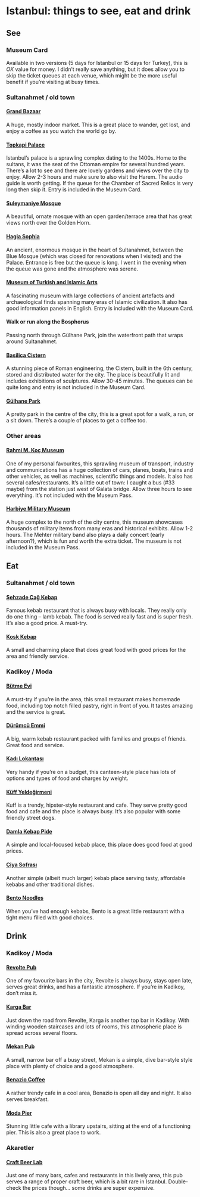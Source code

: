 # Istanbul: things to see, eat and drink

## See

### Museum Card

Available in two versions (5 days for Istanbul or 15 days for Turkey), this is *OK* value for money. I didn’t really save anything, but it does allow you to skip the ticket queues at each venue, which might be the more useful benefit if you’re visiting at busy times.

### Sultanahmet / old town

#### <a href="https://www.google.co.uk/maps/place/Lotus+Garden+Hostel/@38.4206712,27.1424694,17.96z/data=!4m9!3m8!1s0x14bbd8f1f21c5e91:0x1283ad52275e5cf1!5m2!4m1!1i2!8m2!3d38.4204267!4d27.1434439!16s%2Fg%2F11btylp5dt" target="_blank">Grand Bazaar</a>

A huge, mostly indoor market. This is a great place to wander, get lost, and enjoy a coffee as you watch the world go by.

#### <a href="https://www.google.co.uk/maps/place/Topkapi+Palace+Museum/@41.0094256,28.9773693,16z/data=!4m6!3m5!1s0x14cab9b8afa5f833:0x15aa1943c3015300!8m2!3d41.0115195!4d28.9833789!16zL20vMDFsZ2N3" target="_blank">Topkapi Palace</a>

Istanbul’s palace is a sprawling complex dating to the 1400s. Home to the sultans, it was the seat of the Ottoman empire for several hundred years. There’s a lot to see and there are lovely gardens and views over the city to enjoy. Allow 2-3 hours and make sure to also visit the Harem. The audio guide is worth getting. If the queue for the Chamber of Sacred Relics is very long then skip it. Entry is included in the Museum Card.

#### <a href="https://www.google.co.uk/maps/place/Suleymaniye+Mosque/@41.016047,28.9552164,15z/data=!4m6!3m5!1s0x14cab98d3ac01031:0x8accf5042157cfed!8m2!3d41.016047!4d28.9639711!16zL20vMDJxNm1i" target="_blank">Suleymaniye Mosque</a>

A beautiful, ornate mosque with an open garden/terrace area that has great views north over the Golden Horn.

#### <a href="https://www.google.co.uk/maps/place/Hagia+Sophia+Grand+Mosque/@41.008583,28.9776001,17z/data=!3m1!4b1!4m6!3m5!1s0x14cab9be92011c27:0x236e6f6f37444fae!8m2!3d41.008583!4d28.980175!16zL20vMGJyNXE?entry=ttu" target="_blank">Hagia Sophia</a>

An ancient, enormous mosque in the heart of Sultanahmet, between the Blue Mosque (which was closed for renovations when I visited) and the Palace. Entrance is free but the queue is long. I went in the evening when the queue was gone and the atmosphere was serene.

#### <a href="https://www.google.co.uk/maps/place/Museum+of+Turkish+and+Islamic+Arts/@41.0062227,28.9685969,15z/data=!4m6!3m5!1s0x14cab997c77fbc9d:0xfb3d29d1ea7af194!8m2!3d41.0062236!4d28.9747201!16s%2Fm%2F026v7b0" target="_blank">Museum of Turkish and Islamic Arts</a>

A fascinating museum with large collections of ancient artefacts and archaeological finds spanning many eras of Islamic civilization. It also has good information panels in English. Entry is included with the Museum Card.

#### Walk or run along the Bosphorus

Passing north through Gülhane Park, join the waterfront path that wraps around Sultanahmet.

#### <a href="https://www.google.co.uk/maps/place/Basilica+Cistern/@41.0094256,28.9773693,16z/data=!4m6!3m5!1s0x14cab9bde0c66ac9:0x60c02fe1ee6d8471!8m2!3d41.008384!4d28.977878!16zL20vMDR4MTg4" target="_blank">Basilica Cistern</a>

A stunning piece of Roman engineering, the Cistern, built in the 6th century, stored and distributed water for the city. The place is beautifully lit and includes exhibitions of sculptures. Allow 30-45 minutes. The queues can be quite long and entry is not included in the Museum Card.

#### <a href="https://www.google.co.uk/maps/place/G%C3%BClhane+Park/@41.0126202,28.9802537,17z/data=!4m6!3m5!1s0x14cab9c735bcda2b:0x65e6a6edfa646cb!8m2!3d41.0133079!4d28.9815101!16s%2Fm%2F02q19hs" target="_blank">Gülhane Park</a>

A pretty park in the centre of the city, this is a great spot for a walk, a run, or a sit down. There’s a couple of places to get a coffee too.

### Other areas

#### <a href="https://www.google.co.uk/maps/place/Rahmi+M.+Ko%C3%A7+Museum/@41.0436716,28.9331577,15.75z/data=!4m6!3m5!1s0x14cab0abafe5d4c1:0x44361327b10bbc5e!8m2!3d41.0425386!4d28.9491836!16zL20vMDg0anps?entry=ttu" target="_blank">Rahmi M. Koç Museum</a>

One of my personal favourites, this sprawling museum of transport, industry and communications has a huge collection of cars, planes, boats, trains and other vehicles, as well as machines, scientific things and models. It also has several cafes/restaurants. It’s a little out of town: I caught a bus (#33 maybe) from the station just west of Galata bridge. Allow three hours to see everything. It’s not included with the Museum Pass.

#### <a href="https://www.google.co.uk/maps/place/Harbiye+Military+Museum+and+Cultural+Site+Command/@41.042597,28.968647,14z/data=!4m6!3m5!1s0x14cab70d7d3a7ec9:0x9a786bc365e36281!8m2!3d41.0481642!4d28.9878852!16zL20vMDhnd2h4?entry=ttu" target="_blank">Harbiye Military Museum</a>

A huge complex to the north of the city centre, this museum showcases thousands of military items from many eras and historical exhibits. Allow 1-2 hours. The Mehter military band also plays a daily concert (early afternoon?), which is fun and worth the extra ticket. The museum is not included in the Museum Pass.

## Eat

### Sultanahmet / old town

#### <a href="https://www.google.co.uk/maps/place/%C5%9Eehzade+Ca%C4%9F+Kebap/@41.0127414,28.9769943,17.17z/data=!3m1!5s0x14cab9eab2ec8fc7:0xa0036f1b525a9d97!4m6!3m5!1s0x14cab9957a8076bf:0x3a3126ac9d5344f7!8m2!3d41.0139781!4d28.9752568!16s%2Fg%2F1wf4qrt4" target="_blank">Şehzade Cağ Kebap</a>

Famous kebab restaurant that is always busy with locals. They really only do one thing – lamb kebab. The food is served really fast and is super fresh. It’s also a good price. A must-try.

#### <a href="https://www.google.co.uk/maps/place/Kosk+Kebap+Durum+Evi/@41.0104416,28.9734716,16z/data=!4m6!3m5!1s0x14cab9be36eba2c7:0x4b161668ea7a681b!8m2!3d41.0104416!4d28.9771525!16s%2Fg%2F1trry135" target="_blank">Kosk Kebap</a>

A small and charming place that does great food with good prices for the area and friendly service.

### Kadikoy / Moda

#### <a href="https://www.google.co.uk/maps/place/B%C3%BCtme+Evi/@40.9878524,29.0200729,16z/data=!4m6!3m5!1s0x14cab867136bcaaf:0x6a7b89e4f21ba3c5!8m2!3d40.9878524!4d29.0244503!16s%2Fg%2F11clyszn1f" target="_blank">Bütme Evi</a>

A must-try if you’re in the area, this small restaurant makes homemade food, including top notch filled pastry, right in front of you. It tastes amazing and the service is great.

#### <a href="https://www.google.co.uk/maps/place/D%C3%BCr%C3%BCmc%C3%BC+Emmi/@40.9917138,29.0299377,16z/data=!4m6!3m5!1s0x14cab86e24ce51e7:0x810b9078cf240116!8m2!3d40.9917138!4d29.0336186!16s%2Fg%2F1tg_0dg2" target="_blank">Dürümcü Emmi</a>

A big, warm kebab restaurant packed with families and groups of friends. Great food and service.

#### <a href="https://www.google.co.uk/maps/place/Kad%C4%B1+Lokantas%C4%B1/@40.9922364,29.0284645,16.25z/data=!4m6!3m5!1s0x14cab86e95067261:0x9ece8f75cd84d228!8m2!3d40.9930068!4d29.0301202!16s%2Fg%2F1jky6t1g4" target="_blank">Kadı Lokantası</a>

Very handy if you’re on a budget, this canteen-style place has lots of options and types of food and charges by weight.

#### <a href="https://www.google.co.uk/maps/place/K%C3%BCff+Yelde%C4%9Firmeni/@40.995491,29.0282282,18z/data=!4m6!3m5!1s0x14cab86c6d0e1f1f:0xa8e65a5db933b0a4!8m2!3d40.9957191!4d29.0293389!16s%2Fg%2F11cn9k2vhn" target="_blank">Küff Yeldeğirmeni</a>

Kuff is a trendy, hipster-style restaurant and cafe. They serve pretty good food and cafe and the place is always busy. It’s also popular with some friendly street dogs.

#### <a href="https://www.google.co.uk/maps/place/Damla+Kebap+Pide/@40.995414,29.0280941,18z/data=!4m6!3m5!1s0x14cab86cf50c1859:0xaf0ccc2d76bcfe96!8m2!3d40.996224!4d29.0290627!16s%2Fg%2F1vk4r5d1" target="_blank">Damla Kebap Pide</a>

A simple and local-focused kebab place, this place does good food at good prices.

#### <a href="https://www.google.co.uk/maps/place/%C3%87iya+Sofras%C4%B1/@40.9893196,29.0207284,16z/data=!4m6!3m5!1s0x14cab867a20b3a85:0x58aaaeb4b80c5113!8m2!3d40.9893196!4d29.0244093!16s%2Fg%2F1td6_9_v" target="_blank">Çiya Sofrası</a>

Another simple (albeit much larger) kebab place serving tasty, affordable kebabs and other traditional dishes.

#### <a href="https://www.google.co.uk/maps/place/Bento+Noodles/@40.9956064,29.0281213,18.25z/data=!4m6!3m5!1s0x14cab939a026d56b:0xd0affb203d402e4b!8m2!3d40.9956093!4d29.028677!16s%2Fg%2F11jdmlb65b" target="_blank">Bento Noodles</a>

When you’ve had enough kebabs, Bento is a great little restaurant with a tight menu filled with good choices.

## Drink

### Kadikoy / Moda

#### <a href="https://www.google.co.uk/maps/place/Revolte+Cafe+Pub/@40.988133,29.0266957,19z/data=!4m6!3m5!1s0x14cab8665e33d081:0x7e722d9fb3a955ff!8m2!3d40.988133!4d29.027021!16s%2Fg%2F11bych4zf0" target="_blank">Revolte Pub</a>

One of my favourite bars in the city, Revolte is always busy, stays open late, serves great drinks, and has a fantastic atmosphere. If you’re in Kadikoy, don’t miss it.

#### <a href="https://www.google.co.uk/maps/place/Karga+Bar/@40.987961,29.0256437,17.75z/data=!4m6!3m5!1s0x14cab866c44c2297:0xc657eea8ab6e69a4!8m2!3d40.9866119!4d29.0265598!16s%2Fg%2F1wgfmbrn" target="_blank">Karga Bar</a>

Just down the road from Revolte, Karga is another top bar in Kadikoy. With winding wooden staircases and lots of rooms, this atmospheric place is spread across several floors.

#### <a href="https://www.google.co.uk/maps/place/Mekan+Pub/@40.995079,29.0262168,16z/data=!4m6!3m5!1s0x14cab86c11db305f:0x3ea0a3630e53aeb5!8m2!3d40.995079!4d29.0293121!16s%2Fg%2F11bz0dnh4n" target="_blank">Mekan Pub</a>

A small, narrow bar off a busy street, Mekan is a simple, dive bar-style style place with plenty of choice and a good atmosphere.

#### <a href="https://www.google.co.uk/maps/place/Benazio+Coffee/@40.9945952,29.0261391,17z/data=!4m6!3m5!1s0x14cab86c1266d095:0xdab37395a56b37c6!8m2!3d40.9953083!4d29.0293948!16s%2Fg%2F11cn94832r" target="_blank">Benazio Coffee</a>

A rather trendy cafe in a cool area, Benazio is open all day and night. It also serves breakfast.

#### <a href="https://www.google.co.uk/maps/place/Moda+Pier/@40.9789646,29.0199164,16z/data=!4m6!3m5!1s0x14cab91ff8fc388f:0x9d8808f8802a144!8m2!3d40.9789647!4d29.0250663!16s%2Fg%2F11fn4nmqqg" target="_blank">Moda Pier</a>

Stunning little cafe with a library upstairs, sitting at the end of a functioning pier. This is also a great place to work.

### Akaretler

#### <a href="https://www.google.co.uk/maps/place/Craft+Beer+Lab/@41.0426099,29.0026549,19.17z/data=!4m6!3m5!1s0x14cab79f73cfc799:0x15ec46b99c68a8d7!8m2!3d41.0423548!4d29.0028664!16s%2Fg%2F11fxb43l45?entry=ttu" target="_blank">Craft Beer Lab</a>

Just one of many bars, cafes and restaurants in this lively area, this pub serves a range of proper craft beer, which is a bit rare in Istanbul. Double-check the prices though… some drinks are super expensive.